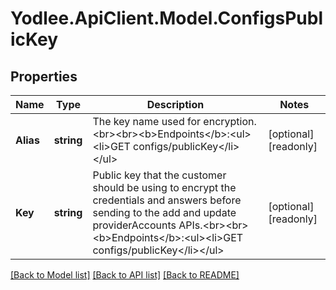 # Yodlee.ApiClient.Model.ConfigsPublicKey

## Properties

Name | Type | Description | Notes
------------ | ------------- | ------------- | -------------
**Alias** | **string** | The key name used for encryption.&lt;br&gt;&lt;br&gt;&lt;b&gt;Endpoints&lt;/b&gt;:&lt;ul&gt;&lt;li&gt;GET configs/publicKey&lt;/li&gt;&lt;/ul&gt; | [optional] [readonly] 
**Key** | **string** | Public key that the customer should be using to encrypt the credentials and answers before sending to the add and update providerAccounts APIs.&lt;br&gt;&lt;br&gt;&lt;b&gt;Endpoints&lt;/b&gt;:&lt;ul&gt;&lt;li&gt;GET configs/publicKey&lt;/li&gt;&lt;/ul&gt; | [optional] [readonly] 

[[Back to Model list]](../README.md#documentation-for-models) [[Back to API list]](../README.md#documentation-for-api-endpoints) [[Back to README]](../README.md)

